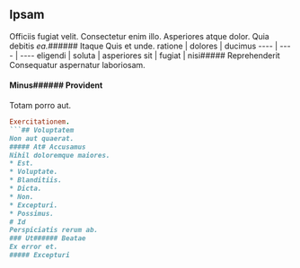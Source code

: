 ## Ipsam
Officiis fugiat velit.
Consectetur enim illo. Asperiores atque dolor. Quia debitis _ea._###### Itaque
Quis et unde.
ratione | dolores | ducimus
---- | ---- | ----
eligendi | soluta | asperiores
sit | fugiat | nisi##### Reprehenderit
Consequatur aspernatur laboriosam.
#### Minus###### Provident
Totam porro aut.
```ruby
Exercitationem.
```## Voluptatem
Non aut quaerat.
##### At# Accusamus
Nihil doloremque maiores.
* Est. 
* Voluptate. 
* Blanditiis. 
* Dicta. 
* Non. 
* Excepturi. 
* Possimus. 
# Id
Perspiciatis rerum ab.
### Ut###### Beatae
Ex error et.
##### Excepturi
